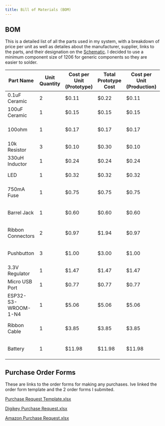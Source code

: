 ```yaml
---
title: Bill of Materials (BOM)
---
```


## BOM

This is a detailed list of all the parts used in my system, with a breakdown of price per unit as well as detailes about the manufacturer, supplier, links to the parts, and their designation on the [Schematic](Schematic.md). I decided to use a minimum component size of 1206 for generic components so they are easier to solder. 

| Part Name | Unit Quantity | Cost per Unit (Prototype) | Total Prototype Cost | Cost per Unit (Production) | Total Production Cost | Manufacturer | Manufacturer Part # | Vendor Link | Datasheet Link | Supplier | Supplier Part # | # Ordered | Date Ordered | # Recieved | Surplus | Designator |
|---|---|---|---|---|---|---|---|---|---|---|---|---|---|---|---|---|
| 0.1uF Ceramic | 2 | $0.11 | $0.22 | $0.11 | $0.22 | YAGEO | CC1206KRX7R8BB104 | https://www.digikey.com/en/products/detail/yageo/CC1206KRX7R8BB104/5884627 | https://www.yageo.com/upload/media/product/productsearch/datasheet/mlcc/UPY-GPHC_X7R_6.3V-to-250V_24.pdf | DigiKey | 311-3564-2-ND | 4 | 2/28 |  | -4 | C1, C4 |
| 100uF Ceramic | 1 | $0.15 | $0.15 | $0.15 | $0.15 | Würth Elektronik | 865080343009 | https://www.digikey.com/en/products/detail/w%C3%BCrth-elektronik/865080343009/5728014 | https://www.we-online.com/components/products/datasheet/865080343009.pdf | DigiKey | 732-8419-2-ND | 3 | 2/28 |  | -3 | C3 |
| 100ohm | 1 | $0.17 | $0.17 | $0.17 | $0.17 | Panasonic Electronic Components | ERJ-8ENF1000V | https://www.digikey.com/en/products/detail/panasonic-electronic-components/ERJ-8ENF1000V/88671 | https://industrial.panasonic.com/cdbs/www-data/pdf/RDA0000/AOA0000C304.pdf | DigiKey | P100FTR-ND | 3 | 2/28 |  | -3 | R5 |
| 10k Resistor | 3 | $0.10 | $0.30 | $0.10 | $0.30 | YAGEO | RC1206FR-0710KL | https://www.digikey.com/en/products/detail/yageo/RC1206FR-0710KL/728483 | https://www.yageo.com/upload/media/product/products/datasheet/rchip/PYu-RC_Group_51_RoHS_L_12.pdf | DigiKey | 311-10.0KFRCT-ND | 5 | 2/28 |  | -5 | R3, R4, R6 |
| 330uH Inductor | 1 | $0.24 | $0.24 | $0.24 | $0.24 | Murata Electronics | LQM31PN3R3M00L | https://www.digikey.com/en/products/detail/w%C3%BCrth-elektronik/74404086331/8134308 | https://www.we-online.com/katalog/datasheet/74404086331.pdf | DigiKey | 74404086331 | 3 | 2/28 |  | -3 | L1 |
| LED | 1 | $0.32 | $0.32 | $0.32 | $0.32 | Dialight | 5988260107F | https://www.digikey.com/en/products/detail/dialight/5988260107F/1291286 | https://s3-us-west-2.amazonaws.com/catsy.557/Dialight_CBI_data_598-1206_Apr2018.pdf | DigiKey | 350-2052-2-ND | 3 | 2/28 |  | -3 | D1 |
| 750mA Fuse | 1 | $0.75 | $0.75 | $0.75 | $0.75 | Bel Fuse Inc. | 022501.5MXP | https://www.digikey.com/en/products/detail/bel-fuse-inc/0ZCJ0075AF2E/4156135 | https://www.belfuse.com/media/datasheets/products/circuit-protection/ds-cp-0zcj-series.pdf | DigiKey | 5923-0ZCJ0075AF2ETR-ND | 3 | 2/28 |  | -3 | F1 |
| Barrel Jack | 1 | $0.60 | $0.60 | $0.60 | $0.60 | Same Sky (Formerly CUI Devices) | PJ-037A | https://www.digikey.com/en/products/detail/same-sky-formerly-cui-devices/PJ-037A/1644545 | https://www.cuidevices.com/product/resource/pj-037a.pdf | DigiKey | CP-037A-ND | 2 | 2/28 |  | -2 | J2 |
| Ribbon Connectors | 2 | $0.97 | $1.94 | $0.97 | $1.94 | Würth Elektronik | 61200821621 | https://www.digikey.com/en/products/detail/w-rth-elektronik/61200821621/4846916?&utm_adgroup=&utm_term=&utm_content=&gad_source=1 | https://www.we-online.com/components/products/datasheet/61200821621.pdf | DigiKey | 732-5395-ND | 3 | 2/28 |  | -3 | P2, P4 |
| Pushbutton | 3 | $1.00 | $3.00 | $1.00 | $3.00 | Omron Electronics Inc-EMC Div | B3U-1000P | https://www.digikey.com/en/products/detail/omron-electronics-inc-emc-div/B3U-1000P/1534338 | https://omronfs.omron.com/en_US/ecb/products/pdf/en-b3u.pdf | DigiKey | SW1020TR-ND | 5 | 2/28 |  | -5 | S1, S2, S3 |
| 3.3V Regulator | 1 | $1.47 | $1.47 | $1.47 | $1.47 | Texas Instruments | LM2575D2T-3.3R4G | https://www.digikey.com/en/products/detail/onsemi/LM2575D2T-3-3R4G/1476688 | https://www.onsemi.com/pdf/datasheet/lm2575-d.pdf | DigiKey | LM2575D2T-3.3R4GOSTR-ND | 3 | 2/28 |  | -3 | U1 |
| Micro USB Port | 1 | $0.77 | $0.77 | $0.77 | $0.77 | GCT | USB3131-30-0230-A | https://www.digikey.com/en/products/detail/gct/USB3131-30-0230-A/9859642 | https://gct.co/files/specs/usb3131-spec.pdf | DigiKey | 2073-USB3131-30-0230-ATR-ND | 0 | 2/28 |  | 0 | J1 |
| ESP32-S3-WROOM-1-N4 | 1 | $5.06 | $5.06 | $5.06 | $5.06 | Espressif Systems | ESP32-S3-WROOM-1-N4 | https://www.digikey.com/en/products/detail/espressif-systems/ESP32-S3-WROOM-1-N4/16162639 | https://www.espressif.com/sites/default/files/documentation/esp32-s3-wroom-1_wroom-1u_datasheet_en.pdf | DigiKey | 1965-ESP32-S3-WROOM-1-N4TR-ND | 0 | 2/28 |  | 0 | U2 |
| Ribbon Cable | 1 | $3.85 | $3.85 | $3.85 | $3.85 | Marvic International, Inc. | 530182808045 | https://www.amazon.com/gp/product/B07DFBPZLJ?smid=A64W1E1ZZHST0 | N/A | Amazon | B07DFBPZLJ | 1 | 2/28 |  | -1 |  |
| Battery | 1 | $11.98 | $11.98 | $11.98 | $11.98 | ShenZhen Maxpower Technology | LCLEBM | https://www.amazon.com/PAISUE-Rechargeable-Lithium-ion-Multimeter-Microphone/dp/B0B248DSFG?source=ps-sl-shoppingads-lpcontext&ref_=fplfs&smid=A2WEVNKRB72JGE&gQT=1 | N/A | Amazon | B0B248DSFG | 1 | 2/28 |  | -1 |  |

## Purchase Order Forms

These are links to the order forms for making any purchases. Ive linked the order form template and the 2 order forms I submited.

[Purchase Request Template.xlsx](https://github.com/user-attachments/files/19033628/Purchase.Request.Template.xlsx)

[Digikey Purchase Request.xlsx](https://github.com/user-attachments/files/19033639/Digikey.Purchase.Request.xlsx)

[Amazon Purchase Request.xlsx](https://github.com/user-attachments/files/19033640/Amazon.Purchase.Request.xlsx)
